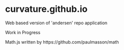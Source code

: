# curvature.github.io
Web based version of 'andersen' repo application 
<p> Work in Progress </p>
<p> Math.js written by https://github.com/paulmasson/math </p>
